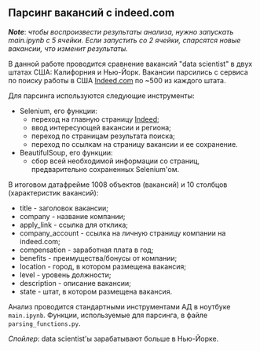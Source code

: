 ## Парсинг вакансий с indeed.com

***Note***: *чтобы воспроизвести результаты анализа, нужно запускать main.ipynb с 5 ячейки. Если запустить со 2 ячейки,
спарсятся новые вакансии, что изменит результаты.*


В данной работе проводится сравнение вакансий "data scientist" в двух штатах США: Калифорния и Нью-Йорк.
Вакансии парсились с сервиса по поиску работы в США [Indeed.com](https://www.indeed.com/) по ~500 из каждого штата.

Для парсинга используются следующие инструменты:
- Selenium, его функции:
  - переход на главную страницу [Indeed](https://www.indeed.com/);
  - ввод интересующей вакансии и региона;
  - переход по страницам результата поиска;
  - переход по ссылкам на страницу вакансии и ее сохранение.
- BeautifulSoup, его функции:
  - сбор всей необходимой информации со страниц, предварительно сохраненных Selenium'ом.

В итоговом датафрейме 1008 объектов (вакансий) и 10 столбцов (характеристик вакансий):
- title - заголовок вакансии;
- company - название компании;
- apply_link - ссылка для отклика;
- company_account - ссылка на личную страницу компании на indeed.com;
- compensation - заработная плата в год;
- benefits - преимущества/бонусы от компании;
- location - город, в котором размещена вакансия;
- level - уровень должности;
- description - описание вакансии;
- state - штат, в котором размещена вакансия.

Анализ проводится стандартными инструментами АД в ноутбуке `main.ipynb`.
Функции, используемые для парсинга, в файле `parsing_functions.py`.


*Спойлер*: data scientist'ы зарабатывают больше в Нью-Йорке.